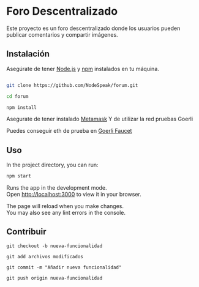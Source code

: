# Foro Descentralizado

Este proyecto es un foro descentralizado donde los usuarios pueden publicar comentarios y compartir imágenes.

## Instalación

Asegúrate de tener [Node.js](https://nodejs.org/) y [npm](https://www.npmjs.com/) instalados en tu máquina.


```bash

git clone https://github.com/NodeSpeak/forum.git

cd forum

npm install

```
Asegurate de tener instalado [Metamask](https://metamask.io/)
Y de utilizar la red pruebas Goerli

Puedes conseguir eth de prueba en [Goerli Faucet](https://goerlifaucet.com/)

## Uso

In the project directory, you can run:
```bash
npm start
```
Runs the app in the development mode.\
Open [http://localhost:3000](http://localhost:3000) to view it in your browser.

The page will reload when you make changes.\
You may also see any lint errors in the console.


## Contribuir
```
git checkout -b nueva-funcionalidad

git add archivos modificados

git commit -m "Añadir nueva funcionalidad"

git push origin nueva-funcionalidad
```






